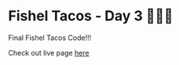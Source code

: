 # Fishel Tacos - Day 3 🌮🌮🌮
Final Fishel Tacos Code!!!

Check out live page [here](https://nfishel.github.io/fishel-tacos-day3/)
